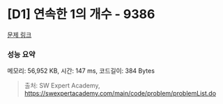 # [D1] 연속한 1의 개수 - 9386 

[문제 링크](https://swexpertacademy.com/main/code/problem/problemDetail.do?contestProbId=AXALDUIq97oDFASI) 

### 성능 요약

메모리: 56,952 KB, 시간: 147 ms, 코드길이: 384 Bytes



> 출처: SW Expert Academy, https://swexpertacademy.com/main/code/problem/problemList.do